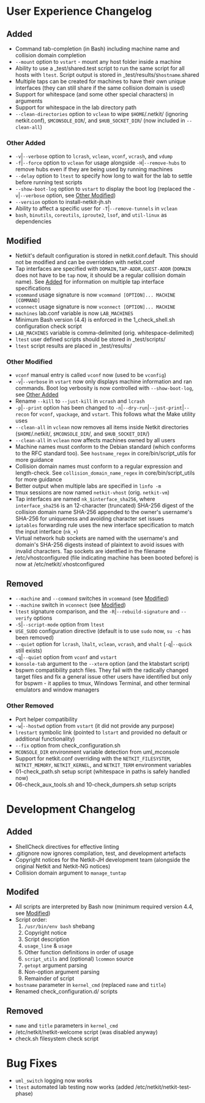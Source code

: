 # User Experience Changelog
## Added
- Command tab-completion (in Bash) including machine name and collision domain completion
- `--mount` option to `vstart` - mount any host folder inside a machine
- Ability to use a _test/shared.test script to run the same script for all hosts with `ltest`. Script output is stored in _test/results/`$hostname`.shared
- Multiple taps can be created for machines to have their own unique interfaces (they can still share if the same collision domain is used)
- Support for whitespace (and some other special characters) in arguments
- Support for whitespace in the lab directory path
- `--clean-directories` option to `vclean` to wipe `$HOME`/.netkit/ (ignoring netkit.conf), `$MCONSOLE_DIR`/, and `$HUB_SOCKET_DIR`/ (now included in `--clean-all`)

### Other Added
- `-v`|`--verbose` option to `lcrash`, `vclean`, `vconf`, `vcrash`, and `vdump`
- `-f`|`--force` option to `vclean` for usage alongside `-H`|`--remove-hubs` to remove hubs even if they are being used by running machines
- `--delay` option to `ltest` to specify how long to wait for the lab to settle before running test scripts
- `--show-boot-log` option to `vstart` to display the boot log (replaced the `-v`|`--verbose` option, see [Other Modified](#other-modified))
- `--version` option to install-netkit-jh.sh
- Ability to affect a specific user for `-T`|`--remove-tunnels` in `vclean`
- `bash`, `binutils`, `coreutils`, `iproute2`, `lsof`, and `util-linux` as dependencies

## Modified
- Netkit's default configuration is stored in netkit.conf.default. This should not be modified and can be overridden with netkit.conf
- Tap interfaces are specified with `DOMAIN,TAP-ADDR,GUEST-ADDR` (`DOMAIN` does not have to be `tap` now, it should be a regular collision domain name). See [Added](#added) for information on multiple tap interface specifications
- `vcommand` usage signature is now `vcommand [OPTION]... MACHINE [COMMAND]`
- `vconnect` usage signature is now `vconnect [OPTION]... MACHINE`
- `machines` lab.conf variable is now `LAB_MACHINES`
- Minimum Bash version (4.4) is enforced in the 1_check_shell.sh configuration check script
- `LAB_MACHINES` variable is comma-delimited (orig. whitespace-delimited)
- `ltest` user defined scripts should be stored in _test/scripts/
- `ltest` script results are placed in _test/results/

### Other Modified
- `vconf` manual entry is called `vconf` now (used to be `vconfig`)
- `-v`|`--verbose` in `vstart` now only displays machine information and ran commands. Boot log verbosity is now controlled with `--show-boot-log`, see [Other Added](#other-added)
- Rename `--kill` to `--just-kill` in `vcrash` and `lcrash`
- `-p`|`--print` option has been changed to `-n`|`--dry-run`|`--just-print`|`--recon` for `vconf`, `vpackage`, and `vstart`. This follows what the Make utility uses
- `--clean-all` in `vclean` now removes all items inside Netkit directories (`$HOME`/.netkit/, `$MCONSOLE_DIR`/, and `$HUB_SOCKET_DIR`/)
- `--clean-all` in `vclean` now affects machines owned by all users
- Machine names must conform to the Debian standard (which conforms to the RFC standard too). See `hostname_regex` in core/bin/script_utils for more guidance
- Collision domain names must conform to a regular expression and length-check. See `collision_domain_name_regex` in core/bin/script_utils for more guidance
- Better output when multiple labs are specified in `linfo -m`
- tmux sessions are now named `netkit-vhost` (orig. `netkit-vm`)
- Tap interfaces are named `nk_$interface_sha256`, where `interface_sha256` is an 12-character (truncated) SHA-256 digest of the collision domain name SHA-256 appended to the owner's username's SHA-256 for uniqueness and avoiding character set issues
- `iptables` forwarding rule uses the new interface specification to match the input interface (`nk_+`)
- Virtual network hub sockets are named with the username's and domain's SHA-256 digests instead of plaintext to avoid issues with invalid characters. Tap sockets are identfied in the filename
- /etc/vhostconfigured (file indicating machine has been booted before) is now at /etc/netkit/.vhostconfigured

## Removed
- `--machine` and `--command` switches in `vcommand` (see [Modified](#modified))
- `--machine` switch in `vconnect` (see [Modified](#modified))
- `ltest` signature comparison, and the `-R`|`--rebuild-signature` and `--verify` options
- `-S`|`--script-mode` option from `ltest`
- `USE_SUDO` configuration directive (default is to use `sudo` now, `su -c` has been removed)
- `--quiet` option for `lcrash`, `lhalt`, `vclean`, `vcrash`, and `vhalt` (`-q`|`--quick` still exists)
- `-q`|`--quiet` option from `vconf` and `vstart`
- `konsole-tab` argument to the `--xterm` option (and the ktabstart script)
- bspwm compatibility patch files. They fail with the radically changed target files and fix a general issue other users have identified but only for bspwm - it applies to tmux, Windows Terminal, and other terminal emulators and window managers

### Other Removed
- Port helper compatibility
- `-w`|`--hostwd` option from `vstart` (it did not provide any purpose)
- `lrestart` symbolic link (pointed to `lstart` and provided no default or additional functionality)
- `--fix` option from check_configuration.sh
- `MCONSOLE_DIR` environment variable detection from uml_mconsole
- Support for netkit.conf overriding with the `NETKIT_FILESYSTEM`, `NETKIT_MEMORY`, `NETKIT_KERNEL`, and `NETKIT_TERM` environment variables
- 01-check_path.sh setup script (whitespace in paths is safely handled now)
- 06-check_aux_tools.sh and 10-check_dumpers.sh setup scripts

# Development Changelog
## Added
- ShellCheck directives for effective linting
- .gitignore now ignores compilation, test, and development artefacts
- Copyright notices for the Netkit-JH development team (alongside the original Netkit and Netkit-NG notices)
- Collision domain argument to `manage_tuntap`

## Modifed
- All scripts are interpreted by Bash now (minimum required version 4.4, see [Modified](#modified))
- Script order:
    1. `/usr/bin/env bash` shebang
    2. Copyright notice
    3. Script description
    4. `usage_line` & `usage`
    5. Other function definitions in order of usage
    6. `script_utils` and (optional) `lcommon` source
    7. `getopt` argument parsing
    8. Non-option argument parsing
    9. Remainder of script
- `hostname` parameter in `kernel_cmd` (replaced `name` and `title`)
- Renamed check_configuration.d/ scripts

## Removed
- `name` and `title` parameters in `kernel_cmd`
- /etc/netkit/netkit-welcome script (was disabled anyway)
- check.sh filesystem check script

# Bug Fixes
- `uml_switch` logging now works
- `ltest` automated lab testing now works (added /etc/netkit/netkit-test-phase)
